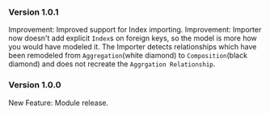 ### Version 1.0.1

Improvement: Improved support for Index importing.
Improvement: Importer now doesn't add explicit `Index`s on foreign keys, so the model is more how you would have modeled it. The Importer detects relationships which have been remodeled from `Aggregation`(white diamond) to `Composition`(black diamond) and does not recreate the `Aggrgation Relationship`.

### Version 1.0.0

New Feature: Module release.
